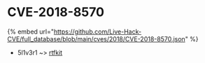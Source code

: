 # CVE-2018-8570
{% embed url="https://github.com/Live-Hack-CVE/full_database/blob/main/cves/2018/CVE-2018-8570.json" %}

* 5l1v3r1 ~> [rtfkit](https://www.alice-snow.ru/2018/database/cve-2018-8570/rtfkit-5l1v3r1)